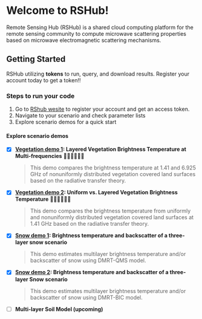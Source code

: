 # Welcome to RSHub!
Remote Sensing Hub (RSHub) is a shared cloud computing platform for the remote sensing community to compute microwave scattering properties based on microwave electromagnetic scattering mechanisms.

## Getting Started
RSHub utilizing **tokens** to run, query, and download results. Register your account today to get a token!!

### Steps to run your code
1. Go to [RShub wesite](https://rshub.zju.edu.cn/Login) to register your account and get an access token.
2. Navigate to your scenario and check parameter lists
3. Explore scenario demos for a quick start
      
#### Explore scenario demos
- [x] **[Vegetation demo 1](https://github.com/zjuiEMLab/RShub_demo/blob/main/Vegetation-demo-1.ipynb): Layered Vegetation Brightness Temperature at Multi-frequencies** 🌵🌲🌳🎍🎋🌾

    > This demo compares the brightness temperature at 1.41 and 6.925 GHz of nonuniformly distributed vegetation covered land surfaces based on the radiative transfer theory.

- [x] **[Vegetation demo 2](https://github.com/zjuiEMLab/RShub_demo/blob/main/Vegetation-demo-2.ipynb): Uniform vs. Layered Vegetation Brightness Temperature** 🌵🌲🌳🎍🎋🌾

    > This demo compares the brightness temperature from uniformly and nonuniformly distributed vegetation covered land surfaces at 1.41 GHz based on the radiative transfer theory.

- [x] **[Snow demo 1](https://github.com/zjuiEMLab/RShub_demo/blob/main/Snow-demo-1.ipynb): Brightness temperature and backscatter of a three-layer snow scenario**

    > This demo estimates multilayer brightness temperature and/or backscatter of snow using DMRT-QMS model.

- [x] **[Snow demo 2](https://github.com/zjuiEMLab/RShub_demo/blob/main/Snow-demo-2.ipynb): Brightness temperature and backscatter of a three-layer Snow scenario**

    > This demo estimates multilayer brightness temperature and/or backscatter of snow using DMRT-BIC model.

- [ ] **Multi-layer Soil Model (upcoming)**
